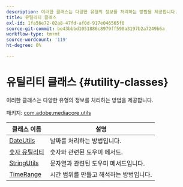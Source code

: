 ```yaml
---
description: 이러한 클래스는 다양한 유형의 정보를 처리하는 방법을 제공합니다.
title: 유틸리티 클래스
exl-id: 1fa56e72-02a8-47fd-af0d-917e046565f0
source-git-commit: be43bbbd1051886c8979ff590a3197b2a7249b6a
workflow-type: tm+mt
source-wordcount: '119'
ht-degree: 0%

---
```


# 유틸리티 클래스 {#utility-classes}

이러한 클래스는 다양한 유형의 정보를 처리하는 방법을 제공합니다.

패키지: [com.adobe.mediacore.utils](https://help.adobe.com/en_US/primetime/api/psdk/javadoc_1.4/com/adobe/mediacore/utils/package-summary.html)

| 클래스 이름 | 설명 |
|---|---|
| [DateUtils](https://help.adobe.com/en_US/primetime/api/psdk/javadoc_1.4/com/adobe/mediacore/utils/DateUtils.html) | 날짜를 처리하는 방법입니다. |
| [숫자 유틸리티](https://help.adobe.com/en_US/primetime/api/psdk/javadoc_1.4/com/adobe/mediacore/utils/NumberUtils.html) | 숫자와 관련된 도우미 메서드. |
| [StringUtils](https://help.adobe.com/en_US/primetime/api/psdk/javadoc_1.4/com/adobe/mediacore/utils/StringUtils.html) | 문자열과 관련된 도우미 메서드입니다. |
| [TimeRange](https://help.adobe.com/en_US/primetime/api/psdk/javadoc_1.4/com/adobe/mediacore/utils/TimeRange.html) | 시간 범위를 만들고 해석하는 방법입니다. |
